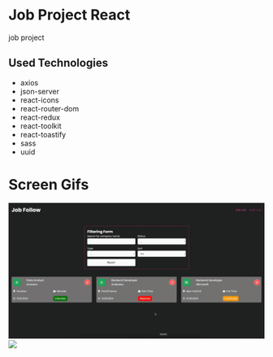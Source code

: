 <h1>Job Project React</h1>

<p>job project</p>

<h2>Used Technologies</h2>

<ul>

<li>axios</li>
<li>json-server</li>
<li>react-icons</li>
<li>react-router-dom</li>
<li>react-redux</li>
<li>react-toolkit</li>
<li>react-toastify</li>
<li>sass</li>
<li>uuid</li>

</ul>

<h1>Screen Gifs</h1>

<img src="/public/jobproject.gif" />

<img src="/public/jobproject2.gif" />

